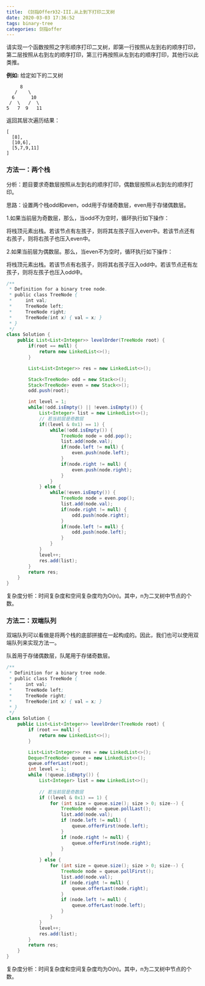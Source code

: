 ```yaml
---
title: 《剑指Offer》32-III.从上到下打印二叉树
date: 2020-03-03 17:36:52
tags: binary-tree
categories: 剑指offer
---
```


请实现一个函数按照之字形顺序打印二叉树，即第一行按照从左到右的顺序打印，第二层按照从右到左的顺序打印，第三行再按照从左到右的顺序打印，其他行以此类推。

<!--more-->

**例如:**
给定如下的二叉树

```
     8
   /    \
  6      10
 /  \   /  \
5   7  9   11
```

返回其层次遍历结果：

```
[
  [8],
  [10,6],
  [5,7,9,11]
]
```

### 方法一：两个栈

分析：题目要求奇数层按照从左到右的顺序打印，偶数层按照从右到左的顺序打印。

思路：设置两个栈odd和even，odd用于存储奇数层，even用于存储偶数层。

1.如果当前层为奇数层，那么，当odd不为空时，循环执行如下操作：

将栈顶元素出栈。若该节点有左孩子，则将其左孩子压入even中。若该节点还有右孩子，则将右孩子也压入even中。

2.如果当前层为偶数层。那么，当even不为空时，循环执行如下操作：

将栈顶元素出栈。若该节点有右孩子，则将其右孩子压入odd中。若该节点还有左孩子，则将左孩子也压入odd中。

```java
/**
 * Definition for a binary tree node.
 * public class TreeNode {
 *     int val;
 *     TreeNode left;
 *     TreeNode right;
 *     TreeNode(int x) { val = x; }
 * }
 */
class Solution {
    public List<List<Integer>> levelOrder(TreeNode root) {
        if(root == null) {
            return new LinkedList<>();
        }

        List<List<Integer>> res = new LinkedList<>();

        Stack<TreeNode> odd = new Stack<>();
        Stack<TreeNode> even = new Stack<>();
        odd.push(root);

        int level = 1;
        while(!odd.isEmpty() || !even.isEmpty()) {            
            List<Integer> list = new LinkedList<>(); 
            // 若当前层是奇数层
            if((level & 0x1) == 1) {
                while(!odd.isEmpty()) {
                    TreeNode node = odd.pop();
                    list.add(node.val);
                    if(node.left != null) {
                        even.push(node.left);
                    }
                    if(node.right != null) {
                        even.push(node.right);
                    }
                }                       
            } else {
                while(!even.isEmpty()) {
                    TreeNode node = even.pop();
                    list.add(node.val);
                    if(node.right != null) {
                        odd.push(node.right);
                    }
                    if(node.left != null) {
                        odd.push(node.left);
                    }
                }          
            }
            level++;
            res.add(list);
        }
        return res;
    }
}
```

复杂度分析：时间复杂度和空间复杂度均为O(n)。其中，n为二叉树中节点的个数。

### 方法二：双端队列

双端队列可以看做是将两个栈的底部拼接在一起构成的。因此，我们也可以使用双端队列来实现方法一。

队首用于存储偶数层，队尾用于存储奇数层。

```java
/**
 * Definition for a binary tree node.
 * public class TreeNode {
 *     int val;
 *     TreeNode left;
 *     TreeNode right;
 *     TreeNode(int x) { val = x; }
 * }
 */
class Solution {
    public List<List<Integer>> levelOrder(TreeNode root) {
        if (root == null) {
            return new LinkedList<>();
        }

        List<List<Integer>> res = new LinkedList<>();
        Deque<TreeNode> queue = new LinkedList<>();
        queue.offerLast(root);
        int level = 1;
        while (!queue.isEmpty()) {
            List<Integer> list = new LinkedList<>();
            
            // 若当前层是奇数层
            if ((level & 0x1) == 1) {
                for (int size = queue.size(); size > 0; size--) {
                    TreeNode node = queue.pollLast();
                    list.add(node.val);
                    if (node.left != null) {
                        queue.offerFirst(node.left);
                    }
                    if (node.right != null) {
                        queue.offerFirst(node.right);
                    }
                }
            } else {
                for (int size = queue.size(); size > 0; size--) {
                    TreeNode node = queue.pollFirst();
                    list.add(node.val);
                    if (node.right != null) {
                        queue.offerLast(node.right);
                    }
                    if (node.left != null) {
                        queue.offerLast(node.left);
                    }
                }
            }
            level++;
            res.add(list);
        }
        return res;
    }
}
```

复杂度分析：时间复杂度和空间复杂度均为O(n)。其中，n为二叉树中节点的个数。